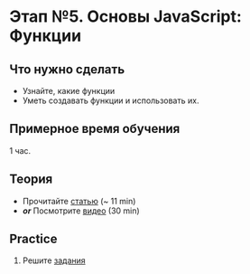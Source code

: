 # Этап №5. Основы JavaScript: Функции

## Что нужно сделать

- Узнайте, какие функции
- Уметь создавать функции и использовать их.

## Примерное время обучения

1 час.

## Теория
- Прочитайте [статью](https://learn.javascript.ru/function-basics) (~ 11 min)
- _**or**_ Посмотрите [видео](https://www.youtube.com/watch?v=csrCSOwWX3s) (30 min)

## Practice

1. Решите [задания](https://learn.javascript.ru/function-basics#tasks) 
   